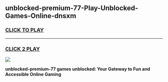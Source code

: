 
## unblocked-premium-77-Play-Unblocked-Games-Online-dnsxm
<h3>
<a href="https://premium76.site?title=unblocked-premium-77&ref=25A">CLICK TO PLAY</a></h3>
<hr>

<h3>
<a href="https://premium76.site?title=unblocked-premium-77&ref=25A">CLICK 2 PLAY</a>
  
</h3>

<a href="https://premium76.site?title=unblocked-premium-77&ref=25A"><img src="https://clearcache.store/games.png"></a>


**unblocked-premium-77 games unblocked: Your Gateway to Fun and Accessible Online Gaming**
